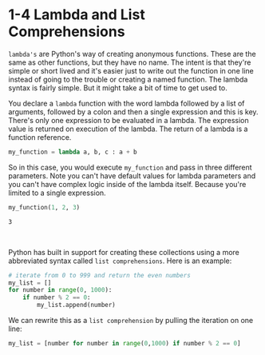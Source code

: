 # 1-4 Lambda and List Comprehensions

`lambda's` are Python's way of creating anonymous functions. These are the same as other functions, but they have no name. The intent is that they're simple or short lived and it's easier just to write out the function in one line instead of going to the trouble or creating a named function. The lambda syntax is fairly simple. But it might take a bit of time to get used to.

You declare a `lambda` function with the word lambda followed by a list of arguments, followed by a colon and then a single expression and this is key. There's only one expression to be evaluated in a lambda. The expression value is returned on execution of the lambda. The return of a lambda is a function reference.
```python
my_function = lambda a, b, c : a + b
```

So in this case, you would execute `my_function` and pass in three different parameters. Note you can't have default values for lambda parameters and you can't have complex logic inside of the lambda itself. Because you're limited to a single expression.
```python
my_function(1, 2, 3)
```
```3```

<br/>

Python has built in support for creating these collections using a more abbreviated syntax called `list comprehensions`. Here is an example:
```python
# iterate from 0 to 999 and return the even numbers
my_list = []
for number in range(0, 1000):
    if number % 2 == 0:
        my_list.append(number)
```
We can rewrite this as a `list comprehension` by pulling the iteration on one line:
```python
my_list = [number for number in range(0,1000) if number % 2 == 0]
```
